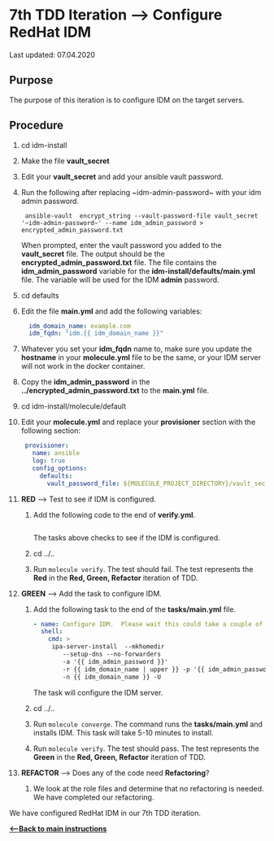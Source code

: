 # 7th TDD Iteration --> Configure RedHat IDM

Last updated: 07.04.2020

## Purpose

The purpose of this iteration is to configure IDM on the target servers.

## Procedure
1. cd idm-install
1. Make the file **vault_secret**
1. Edit your **vault_secret** and add your ansible vault password.
1. Run the following after replacing \~idm-admin-password\~ with your idm admin password.
 
    ```
     ansible-vault  encrypt_string --vault-password-file vault_secret '~idm-admin-password~' --name idm_admin_password > encrypted_admin_password.txt
    ```
    
    When prompted, enter the vault password you added to the **vault_secret** file.
    The output should be the **encrypted_admin_password.txt** file.  The file contains
    the **idm_admin_password** variable for the **idm-install/defaults/main.yml** file.
    The variable will be used for the IDM **admin** password.
    
1. cd defaults
1. Edit the file **main.yml** and add the following variables:

    ```yaml
      idm_domain_name: example.com
      idm_fqdn: "idm.{{ idm_domain_name }}"
   ```

1. Whatever you set your **idm_fqdn** name to, make sure you update the 
**hostname** in your **molecule.yml** file to be the same, or
your IDM server will not work in the docker container. 

1. Copy the **idm_admin_password** in the **../encrypted_admin_password.txt**
to the **main.yml** file.  

1. cd idm-install/molecule/default

1. Edit your **molecule.yml** and replace your **provisioner** section
with the following section:
   
    ```yaml
     provisioner:
       name: ansible
       log: true
       config_options:
         defaults:
           vault_password_file: ${MOLECULE_PROJECT_DIRECTORY}/vault_secret
     ```

1. **RED** --> Test to see if IDM is configured.
    
    1. Add the following code to the end of **verify.yml**.
        
        ```yaml
        
        ```
           
        The tasks above checks to see if the IDM is configured.
        
    1. cd ../..
    1. Run `molecule verify`.  The test should fail.  The test represents
       the **Red** in the **Red, Green, Refactor** iteration of TDD.

1. **GREEN** --> Add the task to configure IDM.
     
    1. Add the following task to the end of the **tasks/main.yml** file.
    
        ```yaml
        - name: Configure IDM.  Please wait this could take a couple of minutes....
          shell:
            cmd: >
             ipa-server-install  --mkhomedir
                --setup-dns --no-forwarders 
                -a '{{ idm_admin_password }}' 
                -r {{ idm_domain_name | upper }} -p '{{ idm_admin_password }}' 
                -n {{ idm_domain_name }} -U
       ```

         The task will configure the IDM server.
   
    1. cd ../..
    
    1. Run `molecule converge`.  The command runs the **tasks/main.yml**
    and installs IDM.  This task will take 5-10 minutes to install.
    
    1. Run `molecule verify`. The test should pass.  The test represents
    the **Green** in the **Red, Green, Refactor** iteration of TDD.

1. **REFACTOR** --> Does any of the code need **Refactoring**?
         
    1. We look at the role files and determine that no refactoring is needed.
    We have completed our refactoring.
 
We have configured RedHat IDM in our 7th TDD iteration.

[**<--Back to main instructions**](../readme.md#7thTDD)